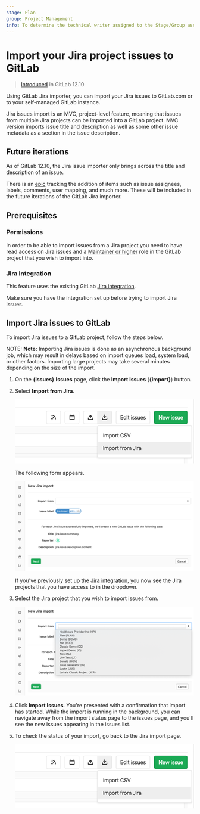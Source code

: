 ```yaml
---
stage: Plan
group: Project Management
info: To determine the technical writer assigned to the Stage/Group associated with this page, see https://about.gitlab.com/handbook/engineering/ux/technical-writing/#designated-technical-writers
---
```


# Import your Jira project issues to GitLab

> [Introduced](https://gitlab.com/groups/gitlab-org/-/epics/2766) in GitLab 12.10.

Using GitLab Jira importer, you can import your Jira issues to GitLab.com or to
your self-managed GitLab instance.

Jira issues import is an MVC, project-level feature, meaning that issues from multiple
Jira projects can be imported into a GitLab project. MVC version imports issue title and description
as well as some other issue metadata as a section in the issue description.

## Future iterations

As of GitLab 12.10, the Jira issue importer only brings across the title and description of
an issue.

There is an [epic](https://gitlab.com/groups/gitlab-org/-/epics/2738) tracking the
addition of items such as issue assignees, labels, comments, user mapping, and much more.
These will be included in the future iterations of the GitLab Jira importer.

## Prerequisites

### Permissions

In order to be able to import issues from a Jira project you need to have read access on Jira
issues and a [Maintainer or higher](../../permissions.md#project-members-permissions) role in the
GitLab project that you wish to import into.

### Jira integration

This feature uses the existing GitLab [Jira integration](../integrations/jira.md).

Make sure you have the integration set up before trying to import Jira issues.

## Import Jira issues to GitLab

To import Jira issues to a GitLab project, follow the steps below.

NOTE: **Note:**
Importing Jira issues is done as an asynchronous background job, which
may result in delays based on import queues load, system load, or other factors.
Importing large projects may take several minutes depending on the size of the import.

1. On the **{issues}** **Issues** page, click the **Import Issues** (**{import}**) button.
1. Select **Import from Jira**.

   ![Import issues from Jira button](img/jira/import_issues_from_jira_button_v12_10.png)

   The following form appears.

   ![Import issues from Jira form](img/jira/import_issues_from_jira_form_v12_10.png)

   If you've previously set up the [Jira integration](../integrations/jira.md), you now see the Jira
   projects that you have access to in the dropdown.

1. Select the Jira project that you wish to import issues from.

   ![Import issues from Jira form](img/jira/import_issues_from_jira_projects_v12_10.png)

1. Click **Import Issues**. You're presented with a confirmation that import has started.
   While the import is running in the background, you can navigate away from the import status page
   to the issues page, and you'll see the new issues appearing in the issues list.

1. To check the status of your import, go back to the Jira import page.

   ![Import issues from Jira button](img/jira/import_issues_from_jira_button_v12_10.png)
